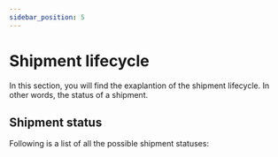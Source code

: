 ```yaml
---
sidebar_position: 5
---
```


# Shipment lifecycle

In this section, you will find the exaplantion of the shipment lifecycle. In other words, the status of a shipment. 

## Shipment status

Following is a list of all the possible shipment statuses:

### 